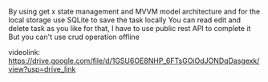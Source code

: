 
By using get x state management
and MVVM model architecture 
and for the local storage use SQLite to save the task locally 
You can read edit and delete task as you like 
for that, I have to use public rest API to complete it
But you can't use crud operation offline

videolink: https://drive.google.com/file/d/1GSU6OE8NHP_6FTsGOiOdJONDqDasgexk/view?usp=drive_link
